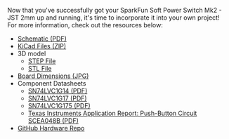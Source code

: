 Now that you've successfully got your SparkFun Soft Power Switch Mk2 - JST 2mm up and running, it's time to incorporate it into your own project! For more information, check out the resources below:

* [Schematic (PDF)](../assets/board_files/Soft_Power_Switch_JST_2mm_Schematic_V10.pdf)
* [KiCad Files (ZIP)](../assets/board_files/Soft_Power_Switch-JST_2mm_V10.zip)
* 3D model
    * [STEP File](../assets/3d_model/Soft_Power_Switch_JST_2mm_3D_Model.step)
    * [STL File](../assets/3d_model/Soft_Power_Switch_JST_2mm_3D_Model.stl)
* [Board Dimensions (JPG)](../assets/img/SparkFun_Soft_Power_Switch-JST_2mm_Board_Dimensions.jpg)
* Component Datasheets
    * [SN74LVC1G14 (PDF)](../assets/component_documentation/sn74lvc1g14.pdf)
    * [SN74LVC1G17 (PDF)](../assets/component_documentation/sn74lvc1g17.pdf)
    * [SN74LVC1G175 (PDF)](../assets/component_documentation/sn74lvc1g175.pdf)
    * [Texas Instruments Application Report: Push-Button Circuit SCEA048B (PDF)](../assets/component_documentation/TI_Push_Button_scea048b.pdf)
* [GitHub Hardware Repo](https://github.com/sparkfun/SparkFun_Soft_Power_Switch_Mk2)
